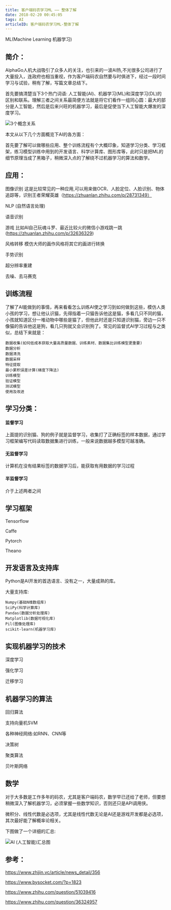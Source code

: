 ```yaml
---
title: 客户端码农学习ML —— 整体了解
date: 2018-02-20 00:45:05
tags: AI
articleID: 客户端码农学习ML-整体了解
---
```


ML(Machine Learning 机器学习)

## 简介： ##

AlphaGo人机大战吸引了众多人的关注，也引来的一波AI热,不光很多公司进行了大量投入，连政府也相当重视，作为客户端码农自然要与时俱进下，经过一段时间学习与试验，稍有了解，写篇文章总结下。

首先要搞清楚当下3个热门词语: 人工智能(AI)、机器学习(ML)和深度学习(DL)的区别和联系。理解三者之间关系最简便方法就是将它们看作一组同心圆：最大的部分是人工智能，然后是后来兴旺的机器学习，最后是促使当下人工智能大爆发的深度学习。

<!--more-->

![3个概念关系](/images/ai_ml_dl.png)

本文从以下几个方面概览下AI的各方面：

首先要了解可以做哪些应用、整个训练流程有个大概印象，知道学习分类、学习框架，练习模型训练中用到的开发语言、科学计算库、图形库等，此时只是把ML的细节原理当成了黑箱子，稍微深入点的了解绕不过机器学习的算法和数学。

## 应用： ##

图像识别 这是比较常见的一种应用,可以用来做OCR、人脸定位、人脸识别、物体追踪等，识别王者荣耀英雄（https://zhuanlan.zhihu.com/p/28731349）

NLP (自然语言处理)

语音识别

游戏 比如AI自己玩魂斗罗、最近比较火的微信小游戏跳一跳(https://zhuanlan.zhihu.com/p/32636329)

风格转移 模仿大师的画作风格将其它的画进行转换

手势识别

超分辨率重建

去噪、去马赛克

## 训练流程 ##

了解了AI能做到的事情，再来看看怎么训练AI使之学习到如何做到这些，模仿人类小孩的学习，想让他认识猫，先得指着一只猫告诉他这是猫，多看几只不同的猫，小孩就知道区分一堆动物中哪些是猫了，但他此时还是只知道识别猫，旁边一只不像猫的告诉他这是狗，看几只狗就又会识别狗了。常见的监督式AI学习过程与之类似，总结下来就是：

```
数据收集(如何低成本获取大量高质量数据、训练素材、数据集比训练模型更重要)
数据分析
数据清洗
数据采样
特征提取
最小累积误差计算(梯度下降法)
训练模型
验证模型
测试模型
使用及改进
```

## 学习分类： ##

#### 监督学习 ####

上面提的识别猫、狗的例子就是监督学习，收集打了正确标签的样本数据，通过学习框架编写代码读取数据集进行训练，一般来说数据越多模型可越准确。
	
#### 无监督学习 ####

计算机在没有结果标签的数据学习后，能获取有用数据的学习过程

#### 半监督学习 ####

介于上述两者之间

## 学习框架 ##
Tensorflow

Caffe

Pytorch

Theano

## 开发语言及支持库 ##
Python是AI开发的首选语言、没有之一，大量成熟的库。

大量支持库:

```
Numpy(基础N维数组库)
SciPy(科学计算库)
Pandas(数据分析处理库)
Matplotlib(数据可视化库)
Pil(图像处理库)
scikit-learn(机器学习库)
```

## 实现机器学习的技术 ##

深度学习

强化学习

迁移学习

## 机器学习的算法 ##

回归算法

支持向量机SVM

各种神经网络:如RNN、CNN等

决策树

聚类算法

贝叶斯网络

## 数学 ##
对于大多数是工作多年的码农，尤其是客户端码农，数学早已还给了老师，但要想稍微深入了解机器学习，必须掌握一些数学知识，否则还只是API调用侠。

微积分、线性代数是必选项，尤其是线性代数无论是AI还是游戏开发都是必选项，其次最好能了解概率论相关。

下图做了一个详细的汇总:

![AI (人工智能)汇总图](/images/AI_summary.jpg)

## 参考： ##

https://www.zhijin.vc/article/news_detail/356

https://www.bysocket.com/?p=1823

https://www.zhihu.com/question/51039416

https://www.zhihu.com/question/36324957



